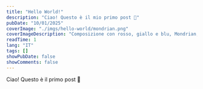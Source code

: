 ```yaml
---
title: "Hello World!"
description: "Ciao! Questo è il mio primo post 🥳"
pubDate: "10/01/2025"
coverImage: "./imgs/hello-world/mondrian.png"
coverImageDescription: "Composizione con rosso, giallo e blu, Mondrian, 1937-42"
readTime: 1
lang: "IT"
tags: []
showPubDate: false
showComments: false
---
```


Ciao! Questo è il primo post 🥳